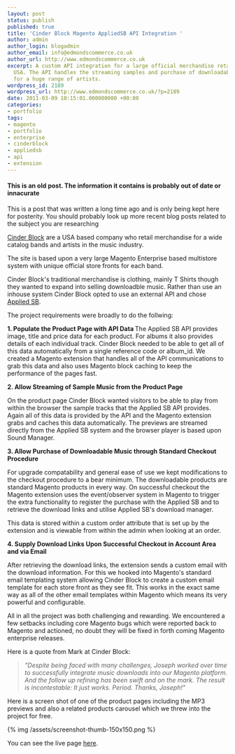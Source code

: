 ```yaml
---
layout: post
status: publish
published: true
title: 'Cinder Block Magento AppliedSB API Integration '
author: admin
author_login: blogadmin
author_email: info@edmondscommerce.co.uk
author_url: http://www.edmondscommerce.co.uk
excerpt: A custom API integration for a large official merchandise retailer in the
  USA. The API handles the streaming samples and purchase of downloadable MP3 tracks
  for a huge range of artists.
wordpress_id: 2189
wordpress_url: http://www.edmondscommerce.co.uk/?p=2189
date: 2011-03-09 10:15:01.000000000 +00:00
categories:
- portfolio
tags:
- magento
- portfolio
- enterprise
- cinderblock
- appliedsb
- api
- extension
---
```

<div class="oldpost"><h4>This is an old post. The information it contains is probably out of date or innacurate</h4>
<p>
This is a post that was written a long time ago and is only being kept here for posterity.
You should probably look up more recent blog posts related to the subject you are researching
</p>
</div>
<a href="http://cinderblock.com/">Cinder Block</a> are a USA based company who retail merchandise for a wide catalog bands and artists in the music industry.

The site is based upon a very large Magento Enterprise based multistore system with unique official store fronts for each band. 

Cinder Block's traditional merchandise is clothing, mainly T Shirts though they wanted to expand into selling downloadble music. Rather than use an inhouse system Cinder Block opted to use an external API and chose <a href="http://www.appliedsb.com/">Applied SB</a>.

The project requirements were broadly to do the follwing:

<b>1. Populate the Product Page with API Data
</b>
The Applied SB API provides image, title and price data for each product. For albums it also provides details of each individual track. Cinder Block needed to be able to get all of this data automatically from a single reference code or album_id. We created a Magento extension that handles all of the API communications to grab this data and also uses Magento block caching to keep the performance of the pages fast.

<b>2. Allow Streaming of Sample Music from the Product Page</b>

On the product page Cinder Block wanted visitors to be able to play from within the browser the sample tracks that the Applied SB API provides. Again all of this data is provided by the API and the Magento extension grabs and caches this data automatically. The previews are streamed directly from the Applied SB system and the browser player is based upon Sound Manager.

<b>3. Allow Purchase of Downloadable Music through Standard Checkout Procedure</b>

For upgrade compatability and general ease of use we kept modifications to the checkout procedure to a bear minimum. The downloadable products are standard Magento products in every way. On successful checkout the Magento extension uses the event/observer system in Magento to trigger the extra functionality to register the purchase with the Applied SB and to retrieve the download links and utilise Applied SB's download manager.

This data is stored within a custom order attribute that is set up by the extension and is viewable from within the admin when looking at an order.

<b>4. Supply Download Links Upon Successful Checkout in Account Area and via Email</b>

After retrieving the download links, the extension sends a custom email with the download information. For this we hooked into Magento's standard email templating system allowing Cinder Block to create a custom email template for each store front as they see fit. This works in the exact same way as all of the other email templates within Magento which means its very powerful and configurable.

All in all the project was both challenging and rewarding. We encountered a few setbacks including core Magento bugs which were reported back to Magento and actioned, no doubt they will be fixed in forth coming Magento enterprise releases.

Here is a quote from Mark at Cinder Block:

<blockquote><i>"Despite being faced with many challenges, Joseph worked over time to successfully integrate music downloads into our Magento platform. And the follow up refining has been swift and on the mark. The result is incontestable: It just works. Period. Thanks, Joseph!"</i></blockquote>

Here is a screen shot of one of the product pages including the MP3 previews and also a related products carousel which we threw into the project for free.

{% img  /assets/screenshot-thumb-150x150.png %}

You can see the live page <a href="http://floggingmolly.cinderblock.com/flogging-molly-swagger-album-download.html">here</a>.
